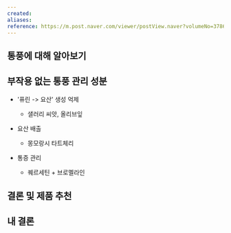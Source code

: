 ```yaml
---
created: 
aliases: 
reference: https://m.post.naver.com/viewer/postView.naver?volumeNo=37867491&memberNo=62514711&gbraid=0AAAAAqenzD62EC4owYiitokHuVqtOUtnU
---
```

## 통풍에 대해 알아보기



## 부작용 없는 통풍 관리 성분
-  '퓨린 -> 요산' 생성 억제
	- 샐러리 씨앗, 올리브잎

- 요산 배출
	- 몽모랑시 타트체리

- 통증 관리
	- 퀘르세틴 + 브로멜라인

## 결론 및 제품 추천


## 내 결론